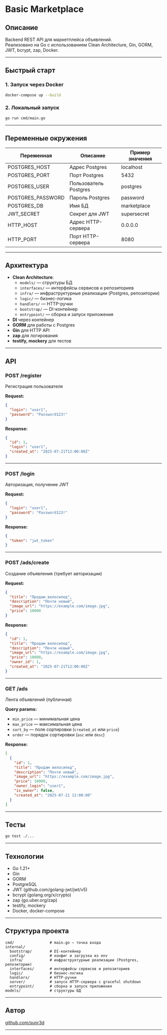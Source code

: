 # Basic Marketplace

## Описание

Backend REST API для маркетплейса объявлений.  
Реализовано на Go с использованием Clean Architecture, Gin, GORM, JWT, bcrypt, zap, Docker.

---

## Быстрый старт

### 1. Запуск через Docker

```bash
docker-compose up --build
```

### 2. Локальный запуск

```bash
go run cmd/main.go
```

---

## Переменные окружения

| Переменная        | Описание              | Пример значения |
| ----------------- | --------------------- | --------------- |
| POSTGRES_HOST     | Адрес Postgres        | localhost       |
| POSTGRES_PORT     | Порт Postgres         | 5432            |
| POSTGRES_USER     | Пользователь Postgres | postgres        |
| POSTGRES_PASSWORD | Пароль Postgres       | password        |
| POSTGRES_DB       | Имя БД                | marketplace     |
| JWT_SECRET        | Секрет для JWT        | supersecret     |
| HTTP_HOST         | Адрес HTTP-сервера    | 0.0.0.0         |
| HTTP_PORT         | Порт HTTP-сервера     | 8080            |

---

## Архитектура

- **Clean Architecture**:
  - `models/` — структуры БД
  - `interfaces/` — интерфейсы сервисов и репозиториев
  - `infra/` — инфраструктурные реализации (Postgres, репозитории)
  - `logic/` — бизнес-логика
  - `handlers/` — HTTP-ручки
  - `bootstrap/` — DI-контейнер
  - `entrypoint/` — сборка и запуск приложения
- **DI** через контейнер
- **GORM** для работы с Postgres
- **Gin** для HTTP API
- **zap** для логирования
- **testify, mockery** для тестов

---

## API

### POST /register

Регистрация пользователя

**Request:**

```json
{
  "login": "user1",
  "password": "Password123!"
}
```

**Response:**

```json
{
  "id": 1,
  "login": "user1",
  "created_at": "2025-07-21T12:00:00Z"
}
```

---

### POST /login

Авторизация, получение JWT

**Request:**

```json
{
  "login": "user1",
  "password": "Password123!"
}
```

**Response:**

```json
{
  "token": "jwt_token"
}
```

---

### POST /ads/create

Создание объявления (требует авторизации)

**Request:**

```json
{
  "title": "Продам велосипед",
  "description": "Почти новый",
  "image_url": "https://example.com/image.jpg",
  "price": 10000
}
```

**Response:**

```json
{
  "id": 1,
  "title": "Продам велосипед",
  "description": "Почти новый",
  "image_url": "https://example.com/image.jpg",
  "price": 10000,
  "owner_id": 1,
  "created_at": "2025-07-21T12:00:00Z"
}
```

---

### GET /ads

Лента объявлений (публичная)

**Query params:**

- `min_price` — минимальная цена
- `max_price` — максимальная цена
- `sort_by` — поле сортировки (`created_at` или `price`)
- `order` — порядок сортировки (`asc` или `desc`)

**Response:**

```json
[
  {
    "id": 1,
    "title": "Продам велосипед",
    "description": "Почти новый",
    "image_url": "https://example.com/image.jpg",
    "price": 10000,
    "owner_login": "user1",
    "is_owner": false,
    "created_at": "2025-07-21 12:00:00"
  }
]
```

---

## Тесты

```bash
go test ./...
```

---

## Технологии

- Go 1.21+
- Gin
- GORM
- PostgreSQL
- JWT (github.com/golang-jwt/jwt/v5)
- bcrypt (golang.org/x/crypto)
- zap (go.uber.org/zap)
- testify, mockery
- Docker, docker-compose

---

## Структура проекта

```
cmd/                # main.go — точка входа
internal/
  bootstrap/        # DI-контейнер
  config/           # конфиг и загрузка из env
  infra/            # инфраструктурные реализации (Postgres, репозитории)
  interfaces/       # интерфейсы сервисов и репозиториев
  logic/            # бизнес-логика
  handlers/         # HTTP-ручки
  server/           # запуск HTTP-сервера с graceful shutdown
  entrypoint/       # сборка и запуск приложения
models/             # структуры БД
```

---

## Автор

[github.com/sunr3d](https://github.com/sunr3d)

---
